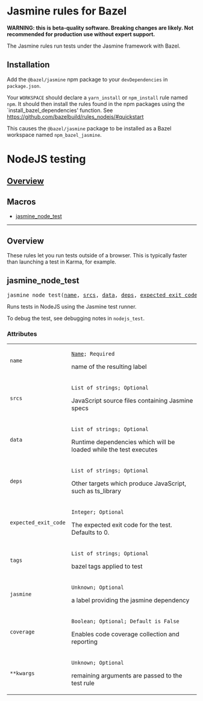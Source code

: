 # Jasmine rules for Bazel

**WARNING: this is beta-quality software. Breaking changes are likely. Not recommended for production use without expert support.**

The Jasmine rules run tests under the Jasmine framework with Bazel.


## Installation

Add the `@bazel/jasmine` npm package to your `devDependencies` in `package.json`.

Your `WORKSPACE` should declare a `yarn_install` or `npm_install` rule named `npm`.
It should then install the rules found in the npm packages using the `install_bazel_dependencies' function.
See https://github.com/bazelbuild/rules_nodejs/#quickstart

This causes the `@bazel/jasmine` package to be installed as a Bazel workspace named `npm_bazel_jasmine`.


<!---
Documentation generated by Skydoc
-->
<h1>NodeJS testing</h1>


<nav class="toc">
  <h2><a href="#overview">Overview</a></h2>
  <h2>Macros</h2>
  <ul>
    <li><a href="#jasmine_node_test">jasmine_node_test</a></li>
  </ul>
</nav>
<hr>

<a name="overview"></a>

## Overview

These rules let you run tests outside of a browser. This is typically faster
than launching a test in Karma, for example.

<a name="jasmine_node_test"></a>

## jasmine_node_test

<pre>
jasmine_node_test(<a href="#jasmine_node_test.name">name</a>, <a href="#jasmine_node_test.srcs">srcs</a>, <a href="#jasmine_node_test.data">data</a>, <a href="#jasmine_node_test.deps">deps</a>, <a href="#jasmine_node_test.expected_exit_code">expected_exit_code</a>, <a href="#jasmine_node_test.tags">tags</a>, <a href="#jasmine_node_test.jasmine">jasmine</a>, <a href="#jasmine_node_test.coverage">coverage</a>, <a href="#jasmine_node_test.**kwargs">**kwargs</a>)
</pre>

Runs tests in NodeJS using the Jasmine test runner.

To debug the test, see debugging notes in `nodejs_test`.


<a name="jasmine_node_test_args"></a>

### Attributes


<table class="params-table">
  <colgroup>
    <col class="col-param" />
    <col class="col-description" />
  </colgroup>
  <tbody>
    <tr id="jasmine_node_test.name">
      <td><code>name</code></td>
      <td>
        <p><code><a href="https://bazel.build/docs/build-ref.html#name">Name</a>; Required</code></p>
        <p>name of the resulting label</p>
      </td>
    </tr>
    <tr id="jasmine_node_test.srcs">
      <td><code>srcs</code></td>
      <td>
        <p><code>List of strings; Optional</code></p>
        <p>JavaScript source files containing Jasmine specs</p>
      </td>
    </tr>
    <tr id="jasmine_node_test.data">
      <td><code>data</code></td>
      <td>
        <p><code>List of strings; Optional</code></p>
        <p>Runtime dependencies which will be loaded while the test executes</p>
      </td>
    </tr>
    <tr id="jasmine_node_test.deps">
      <td><code>deps</code></td>
      <td>
        <p><code>List of strings; Optional</code></p>
        <p>Other targets which produce JavaScript, such as ts_library</p>
      </td>
    </tr>
    <tr id="jasmine_node_test.expected_exit_code">
      <td><code>expected_exit_code</code></td>
      <td>
        <p><code>Integer; Optional</code></p>
        <p>The expected exit code for the test. Defaults to 0.</p>
      </td>
    </tr>
    <tr id="jasmine_node_test.tags">
      <td><code>tags</code></td>
      <td>
        <p><code>List of strings; Optional</code></p>
        <p>bazel tags applied to test</p>
      </td>
    </tr>
    <tr id="jasmine_node_test.jasmine">
      <td><code>jasmine</code></td>
      <td>
        <p><code>Unknown; Optional</code></p>
        <p>a label providing the jasmine dependency</p>
      </td>
    </tr>
    <tr id="jasmine_node_test.coverage">
      <td><code>coverage</code></td>
      <td>
        <p><code>Boolean; Optional; Default is False</code></p>
        <p>Enables code coverage collection and reporting</p>
      </td>
    </tr>
    <tr id="jasmine_node_test.**kwargs">
      <td><code>**kwargs</code></td>
      <td>
        <p><code>Unknown; Optional</code></p>
        <p>remaining arguments are passed to the test rule</p>
      </td>
    </tr>
  </tbody>
</table>
